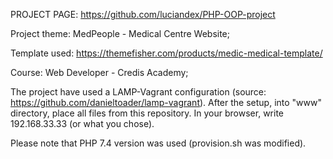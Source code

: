 PROJECT PAGE: https://github.com/luciandex/PHP-OOP-project

Project theme: MedPeople - Medical Centre Website;

Template used: https://themefisher.com/products/medic-medical-template/

Course: Web Developer - Credis Academy;

The project have used a LAMP-Vagrant configuration (source: https://github.com/danieltoader/lamp-vagrant).
After the setup, into "www" directory, place all files from this repository.
In your browser, write 192.168.33.33 (or what you chose).

Please note that PHP 7.4 version was used (provision.sh was modified).



















